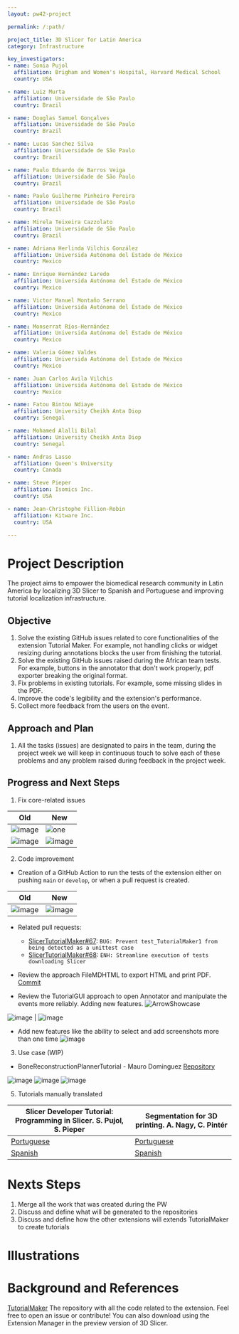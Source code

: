 ```yaml
---
layout: pw42-project

permalink: /:path/

project_title: 3D Slicer for Latin America
category: Infrastructure

key_investigators:
- name: Sonia Pujol
  affiliation: Brigham and Women's Hospital, Harvard Medical School
  country: USA

- name: Luiz Murta
  affiliation: Universidade de São Paulo
  country: Brazil

- name: Douglas Samuel Gonçalves
  affiliation: Universidade de São Paulo
  country: Brazil

- name: Lucas Sanchez Silva
  affiliation: Universidade de São Paulo
  country: Brazil

- name: Paulo Eduardo de Barros Veiga
  affiliation: Universidade de São Paulo
  country: Brazil

- name: Paulo Guilherme Pinheiro Pereira
  affiliation: Universidade de São Paulo
  country: Brazil

- name: Mirela Teixeira Cazzolato
  affiliation: Universidade de São Paulo
  country: Brazil

- name: Adriana Herlinda Vilchis González
  affiliation: Universida Autónoma del Estado de México
  country: Mexico

- name: Enrique Hernández Laredo
  affiliation: Universida Autónoma del Estado de México
  country: Mexico

- name: Victor Manuel Montaño Serrano
  affiliation: Universida Autónoma del Estado de México
  country: Mexico

- name: Monserrat Ríos-Hernández
  affiliation: Universida Autónoma del Estado de México
  country: Mexico

- name: Valeria Gómez Valdes
  affiliation: Universida Autónoma del Estado de México
  country: Mexico

- name: Juan Carlos Avila Vilchis
  affiliation: Universida Autónoma del Estado de México
  country: Mexico

- name: Fatou Bintou Ndiaye
  affiliation: University Cheikh Anta Diop
  country: Senegal

- name: Mohamed Alalli Bilal
  affiliation: University Cheikh Anta Diop
  country: Senegal

- name: Andras Lasso
  affiliation: Queen's University
  country: Canada

- name: Steve Pieper
  affiliation: Isomics Inc.
  country: USA

- name: Jean-Christophe Fillion-Robin
  affiliation: Kitware Inc.
  country: USA

---
```


# Project Description

The project aims to empower the biomedical research community in Latin America by localizing 3D Slicer to Spanish and Portuguese and improving tutorial localization infrastructure.

## Objective

<!-- Describe here WHAT you would like to achieve (what you will have as end result). -->

1. Solve the existing GitHub issues related to core functionalities of the extension Tutorial Maker. For example, not handling clicks or widget resizing during annotations blocks the user from finishing the tutorial.
2. Solve the existing GitHub issues raised during the African team tests. For example, buttons in the annotator that don't work properly, pdf exporter breaking the original format.
3. Fix problems in existing tutorials. For example, some missing slides in the PDF.
4. Improve the code's legibility and the extension's performance.
5. Collect more feedback from the users on the event.

## Approach and Plan

<!-- Describe here HOW you would like to achieve the objectives stated above. -->

1. All the tasks (issues) are designated to pairs in the team, during the project week we will keep in continuous touch to solve each of these problems and any problem raised during feedback in the project week.

## Progress and Next Steps

<!-- Update this section as you make progress, describing of what you have ACTUALLY DONE.
     If there are specific steps that you could not complete then you can describe them here, too. -->

1. Fix core-related issues

| Old | New |
| --- | --- |
| ![image](https://github.com/user-attachments/assets/61f238dc-0352-403d-b909-ca03591524f0) | ![one](https://github.com/user-attachments/assets/d56da455-7fc8-46b5-afc5-7a591edd15d6) |
| ![image](https://github.com/user-attachments/assets/65cd72c9-ddc4-4511-9b05-8bd0e6e31a9f) | ![image](https://github.com/user-attachments/assets/9a2bf575-c500-42f2-92df-e42d658f60fa) |

2. Code improvement

- Creation of a GitHub Action to run the tests of the extension either on pushing `main` or `develop`, or when a pull request is created.

| Old | New |
| --- | --- |
| ![image](https://github.com/user-attachments/assets/34c7d441-1039-4105-906f-5054b79bbdfd) | ![image](https://github.com/user-attachments/assets/bde1d39d-b2e5-47be-a137-66fc30e9f08c) |

  - Related pull requests:
    - [SlicerTutorialMaker#67](https://github.com/SlicerLatinAmerica/SlicerTutorialMaker/pull/67): `BUG: Prevent test_TutorialMaker1 from being detected as a unittest case`
    - [SlicerTutorialMaker#68](https://github.com/SlicerLatinAmerica/SlicerTutorialMaker/pull/68): `ENH: Streamline execution of tests downloading Slicer`

- Review the approach FileMDHTML to export HTML and print PDF. [Commit](https://github.com/SlicerLatinAmerica/SlicerTutorialMaker/commit/4ae712601ffed42a7d39b96dc89f2212dd4caf22)

- Review the TutorialGUI approach to open Annotator and manipulate the events more reliably. Adding new features.
![ArrowShowcase](https://github.com/user-attachments/assets/aa88cd04-5584-4aa9-957c-92712fecab24)

![image](https://github.com/user-attachments/assets/81f8f7b9-77bc-426d-b564-7035c7449834) | ![image](https://github.com/user-attachments/assets/91e9c0dc-dd5b-4f59-ba4d-ddf9480ba6a7)

- Add new features like the ability to select and add screenshots more than one time
![image](https://github.com/user-attachments/assets/4181dbc5-cf40-4b28-8dc5-7b9a1360b51b)


3. Use case (WIP)

- BoneReconstructionPlannerTutorial - Mauro Dominguez [Repository](https://github.com/SlicerLatinAmerica/TestSlicerTutorials/blob/feature/add_bone_reconstruction_planner_tutorial/Tutorials/BoneReconstructionPlannerTutorial/BoneReconstructionPlannerTutorial.py)

![image](https://github.com/user-attachments/assets/54dd3cd7-6457-4dc7-a266-da222b813018)
![image](https://github.com/user-attachments/assets/f5bf233f-5b60-4c22-bef0-560afd150a9e)
![image](https://github.com/user-attachments/assets/8e073f1a-2d8c-4de5-9a63-1c05600610e9)

5. Tutorials manually translated

| Slicer Developer Tutorial: Programming in Slicer. S. Pujol, S. Pieper | Segmentation for 3D printing. A. Nagy, C. Pintér |
| --- | --- |
| [Portuguese](https://slicerlatinamerica.github.io/media/Tutorials/Slicer5_Programando%20no%20Slicer_SPujol-SPieper.pdf) |  [Portuguese](https://slicerlatinamerica.github.io/media/Tutorials/Segmentation3DPrinting-ANagy-CPinter_pt-BR.pdf) |
| [Spanish](https://slicerlatinamerica.github.io/media/Tutorials/Slicer5_ProgrammingTutorial_es-419.pdf) | [Spanish](https://slicerlatinamerica.github.io/media/Tutorials/SegmentationFor3DPrinting_es.pdf) |

# Nexts Steps

1. Merge all the work that was created during the PW
2. Discuss and define what will be generated to the repositories
3. Discuss and define how the other extensions will extends TutorialMaker to create tutorials

# Illustrations

# Background and References

<!-- If you developed any software, include link to the source code repository.
     If possible, also add links to sample data, and to any relevant publications. -->

[TutorialMaker](https://github.com/SlicerLatinAmerica/SlicerTutorialMaker)
The repository with all the code related to the extension. Feel free to open an issue or contribute! You can also download using the Extension Manager in the preview version of 3D Slicer.
